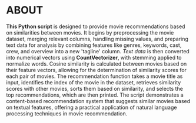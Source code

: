 # ABOUT
**This Python script** is designed to provide movie recommendations based on similarities between movies. It begins by preprocessing the movie dataset, merging relevant columns, handling missing values, and preparing text data for analysis by combining features like genres, keywords, cast, crew, and overview into a new 'tagline' column. *Text data* is then converted into numerical vectors using **CountVectorizer**, with stemming applied to normalize words. Cosine similarity is calculated between movies based on their feature vectors, allowing for the determination of similarity scores for each pair of movies. The recommendation function takes a movie title as input, identifies the index of the movie in the dataset, retrieves similarity scores with other movies, sorts them based on similarity, and selects the top recommendations, which are then printed. The script demonstrates a content-based recommendation system that suggests similar movies based on textual features, offering a practical application of natural language processing techniques in movie recommendation.

